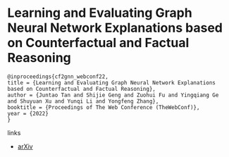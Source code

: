 # Learning and Evaluating Graph Neural Network Explanations based on Counterfactual and Factual Reasoning

```
@inproceedings{cf2gnn_webconf22,
title = {Learning and Evaluating Graph Neural Network Explanations based on Counterfactual and Factual Reasoning},
author = {Juntao Tan and Shijie Geng and Zuohui Fu and Yingqiang Ge and Shuyuan Xu and Yunqi Li and Yongfeng Zhang},
booktitle = {Proceedings of The Web Conference (TheWebConf)},
year = {2022}
}
```

links
- [arXiv](https://arxiv.org/abs/2202.08816)
